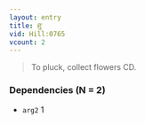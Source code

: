 ```yaml
---
layout: entry
title: ཐུ་
vid: Hill:0765
vcount: 2
---
```


> To pluck, collect flowers CD\.

### Dependencies (N = 2)
* `arg2` 1



